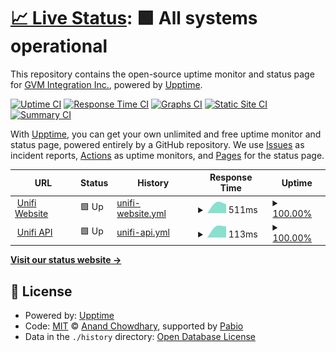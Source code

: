 # [📈 Live Status](https://status.gvmunifi.com): <!--live status--> **🟩 All systems operational**

This repository contains the open-source uptime monitor and status page for [GVM Integration Inc.](https://status.gvmunifi.com), powered by [Upptime](https://github.com/upptime/upptime).

[![Uptime CI](https://github.com/GVM-Integration-Inc/StatusPage/workflows/Uptime%20CI/badge.svg)](https://github.com/GVM-Integration-Inc/StatusPage/actions?query=workflow%3A%22Uptime+CI%22)
[![Response Time CI](https://github.com/GVM-Integration-Inc/StatusPage/workflows/Response%20Time%20CI/badge.svg)](https://github.com/GVM-Integration-Inc/StatusPage/actions?query=workflow%3A%22Response+Time+CI%22)
[![Graphs CI](https://github.com/GVM-Integration-Inc/StatusPage/workflows/Graphs%20CI/badge.svg)](https://github.com/GVM-Integration-Inc/StatusPage/actions?query=workflow%3A%22Graphs+CI%22)
[![Static Site CI](https://github.com/GVM-Integration-Inc/StatusPage/workflows/Static%20Site%20CI/badge.svg)](https://github.com/GVM-Integration-Inc/StatusPage/actions?query=workflow%3A%22Static+Site+CI%22)
[![Summary CI](https://github.com/GVM-Integration-Inc/StatusPage/workflows/Summary%20CI/badge.svg)](https://github.com/GVM-Integration-Inc/StatusPage/actions?query=workflow%3A%22Summary+CI%22)

With [Upptime](https://upptime.js.org), you can get your own unlimited and free uptime monitor and status page, powered entirely by a GitHub repository. We use [Issues](https://github.com/GVM-Integration-Inc/StatusPage/issues) as incident reports, [Actions](https://github.com/GVM-Integration-Inc/StatusPage/actions) as uptime monitors, and [Pages](https://status.gvmunifi.com) for the status page.

<!--start: status pages-->
<!-- This summary is generated by Upptime (https://github.com/upptime/upptime) -->
<!-- Do not edit this manually, your changes will be overwritten -->
<!-- prettier-ignore -->
| URL | Status | History | Response Time | Uptime |
| --- | ------ | ------- | ------------- | ------ |
| <img alt="" src="https://icons.duckduckgo.com/ip3/gvmunifi.com.ico" height="13"> [Unifi Website](https://gvmunifi.com) | 🟩 Up | [unifi-website.yml](https://github.com/GVM-Integration-Inc/StatusPage/commits/HEAD/history/unifi-website.yml) | <details><summary><img alt="Response time graph" src="./graphs/unifi-website/response-time-week.png" height="20"> 511ms</summary><br><a href="https://GVM-Integration-Inc.github.io/StatusPage/history/unifi-website"><img alt="Response time 511" src="https://img.shields.io/endpoint?url=https%3A%2F%2Fraw.githubusercontent.com%2FGVM-Integration-Inc%2FStatusPage%2FHEAD%2Fapi%2Funifi-website%2Fresponse-time.json"></a><br><a href="https://GVM-Integration-Inc.github.io/StatusPage/history/unifi-website"><img alt="24-hour response time 511" src="https://img.shields.io/endpoint?url=https%3A%2F%2Fraw.githubusercontent.com%2FGVM-Integration-Inc%2FStatusPage%2FHEAD%2Fapi%2Funifi-website%2Fresponse-time-day.json"></a><br><a href="https://GVM-Integration-Inc.github.io/StatusPage/history/unifi-website"><img alt="7-day response time 511" src="https://img.shields.io/endpoint?url=https%3A%2F%2Fraw.githubusercontent.com%2FGVM-Integration-Inc%2FStatusPage%2FHEAD%2Fapi%2Funifi-website%2Fresponse-time-week.json"></a><br><a href="https://GVM-Integration-Inc.github.io/StatusPage/history/unifi-website"><img alt="30-day response time 511" src="https://img.shields.io/endpoint?url=https%3A%2F%2Fraw.githubusercontent.com%2FGVM-Integration-Inc%2FStatusPage%2FHEAD%2Fapi%2Funifi-website%2Fresponse-time-month.json"></a><br><a href="https://GVM-Integration-Inc.github.io/StatusPage/history/unifi-website"><img alt="1-year response time 511" src="https://img.shields.io/endpoint?url=https%3A%2F%2Fraw.githubusercontent.com%2FGVM-Integration-Inc%2FStatusPage%2FHEAD%2Fapi%2Funifi-website%2Fresponse-time-year.json"></a></details> | <details><summary><a href="https://GVM-Integration-Inc.github.io/StatusPage/history/unifi-website">100.00%</a></summary><a href="https://GVM-Integration-Inc.github.io/StatusPage/history/unifi-website"><img alt="All-time uptime 100.00%" src="https://img.shields.io/endpoint?url=https%3A%2F%2Fraw.githubusercontent.com%2FGVM-Integration-Inc%2FStatusPage%2FHEAD%2Fapi%2Funifi-website%2Fuptime.json"></a><br><a href="https://GVM-Integration-Inc.github.io/StatusPage/history/unifi-website"><img alt="24-hour uptime 100.00%" src="https://img.shields.io/endpoint?url=https%3A%2F%2Fraw.githubusercontent.com%2FGVM-Integration-Inc%2FStatusPage%2FHEAD%2Fapi%2Funifi-website%2Fuptime-day.json"></a><br><a href="https://GVM-Integration-Inc.github.io/StatusPage/history/unifi-website"><img alt="7-day uptime 100.00%" src="https://img.shields.io/endpoint?url=https%3A%2F%2Fraw.githubusercontent.com%2FGVM-Integration-Inc%2FStatusPage%2FHEAD%2Fapi%2Funifi-website%2Fuptime-week.json"></a><br><a href="https://GVM-Integration-Inc.github.io/StatusPage/history/unifi-website"><img alt="30-day uptime 100.00%" src="https://img.shields.io/endpoint?url=https%3A%2F%2Fraw.githubusercontent.com%2FGVM-Integration-Inc%2FStatusPage%2FHEAD%2Fapi%2Funifi-website%2Fuptime-month.json"></a><br><a href="https://GVM-Integration-Inc.github.io/StatusPage/history/unifi-website"><img alt="1-year uptime 100.00%" src="https://img.shields.io/endpoint?url=https%3A%2F%2Fraw.githubusercontent.com%2FGVM-Integration-Inc%2FStatusPage%2FHEAD%2Fapi%2Funifi-website%2Fuptime-year.json"></a></details>
| <img alt="" src="https://icons.duckduckgo.com/ip3/gvmunifi.com.ico" height="13"> [Unifi API](https://gvmunifi.com/api/time) | 🟩 Up | [unifi-api.yml](https://github.com/GVM-Integration-Inc/StatusPage/commits/HEAD/history/unifi-api.yml) | <details><summary><img alt="Response time graph" src="./graphs/unifi-api/response-time-week.png" height="20"> 113ms</summary><br><a href="https://GVM-Integration-Inc.github.io/StatusPage/history/unifi-api"><img alt="Response time 113" src="https://img.shields.io/endpoint?url=https%3A%2F%2Fraw.githubusercontent.com%2FGVM-Integration-Inc%2FStatusPage%2FHEAD%2Fapi%2Funifi-api%2Fresponse-time.json"></a><br><a href="https://GVM-Integration-Inc.github.io/StatusPage/history/unifi-api"><img alt="24-hour response time 113" src="https://img.shields.io/endpoint?url=https%3A%2F%2Fraw.githubusercontent.com%2FGVM-Integration-Inc%2FStatusPage%2FHEAD%2Fapi%2Funifi-api%2Fresponse-time-day.json"></a><br><a href="https://GVM-Integration-Inc.github.io/StatusPage/history/unifi-api"><img alt="7-day response time 113" src="https://img.shields.io/endpoint?url=https%3A%2F%2Fraw.githubusercontent.com%2FGVM-Integration-Inc%2FStatusPage%2FHEAD%2Fapi%2Funifi-api%2Fresponse-time-week.json"></a><br><a href="https://GVM-Integration-Inc.github.io/StatusPage/history/unifi-api"><img alt="30-day response time 113" src="https://img.shields.io/endpoint?url=https%3A%2F%2Fraw.githubusercontent.com%2FGVM-Integration-Inc%2FStatusPage%2FHEAD%2Fapi%2Funifi-api%2Fresponse-time-month.json"></a><br><a href="https://GVM-Integration-Inc.github.io/StatusPage/history/unifi-api"><img alt="1-year response time 113" src="https://img.shields.io/endpoint?url=https%3A%2F%2Fraw.githubusercontent.com%2FGVM-Integration-Inc%2FStatusPage%2FHEAD%2Fapi%2Funifi-api%2Fresponse-time-year.json"></a></details> | <details><summary><a href="https://GVM-Integration-Inc.github.io/StatusPage/history/unifi-api">100.00%</a></summary><a href="https://GVM-Integration-Inc.github.io/StatusPage/history/unifi-api"><img alt="All-time uptime 100.00%" src="https://img.shields.io/endpoint?url=https%3A%2F%2Fraw.githubusercontent.com%2FGVM-Integration-Inc%2FStatusPage%2FHEAD%2Fapi%2Funifi-api%2Fuptime.json"></a><br><a href="https://GVM-Integration-Inc.github.io/StatusPage/history/unifi-api"><img alt="24-hour uptime 100.00%" src="https://img.shields.io/endpoint?url=https%3A%2F%2Fraw.githubusercontent.com%2FGVM-Integration-Inc%2FStatusPage%2FHEAD%2Fapi%2Funifi-api%2Fuptime-day.json"></a><br><a href="https://GVM-Integration-Inc.github.io/StatusPage/history/unifi-api"><img alt="7-day uptime 100.00%" src="https://img.shields.io/endpoint?url=https%3A%2F%2Fraw.githubusercontent.com%2FGVM-Integration-Inc%2FStatusPage%2FHEAD%2Fapi%2Funifi-api%2Fuptime-week.json"></a><br><a href="https://GVM-Integration-Inc.github.io/StatusPage/history/unifi-api"><img alt="30-day uptime 100.00%" src="https://img.shields.io/endpoint?url=https%3A%2F%2Fraw.githubusercontent.com%2FGVM-Integration-Inc%2FStatusPage%2FHEAD%2Fapi%2Funifi-api%2Fuptime-month.json"></a><br><a href="https://GVM-Integration-Inc.github.io/StatusPage/history/unifi-api"><img alt="1-year uptime 100.00%" src="https://img.shields.io/endpoint?url=https%3A%2F%2Fraw.githubusercontent.com%2FGVM-Integration-Inc%2FStatusPage%2FHEAD%2Fapi%2Funifi-api%2Fuptime-year.json"></a></details>

<!--end: status pages-->

[**Visit our status website →**](https://status.gvmunifi.com)

## 📄 License

- Powered by: [Upptime](https://github.com/upptime/upptime)
- Code: [MIT](./LICENSE) © [Anand Chowdhary](https://anandchowdhary.com), supported by [Pabio](https://pabio.com)
- Data in the `./history` directory: [Open Database License](https://opendatacommons.org/licenses/odbl/1-0/)
